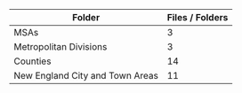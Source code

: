 | Folder                          |   Files / Folders |
|---------------------------------|-------------------|
| MSAs                            |                 3 |
| Metropolitan Divisions          |                 3 |
| Counties                        |                14 |
| New England City and Town Areas |                11 |